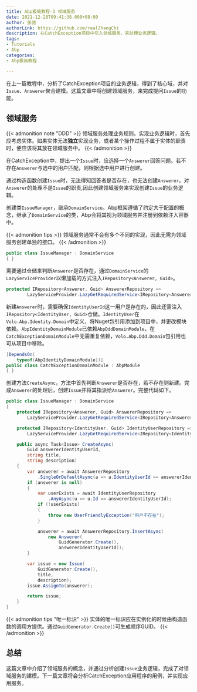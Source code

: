 ```yaml
---
title: Abp极简教程-3 领域服务
date: 2021-12-28T09:41:38.000+08:00
author: 张驰
authorLink: https://github.com/realZhangChi
description: 在CatchException项目中引入领域服务，来处理业务逻辑。
tags:
- Tutorials
- Abp
categories:
- Abp极简教程

---
```

在上一篇教程中，分析了CatchException项目的业务逻辑，得到了核心域，并对`Issue`、`Answerer`聚合建模。这篇文章中将创建领域服务，来完成提问`Issue`的功能。

## 领域服务

{{< admonition note "DDD" >}}
领域服务处理业务规则。实现业务逻辑时，首先应考虑实体。如果实体无法**独立**实现业务，或者某个操作过程不属于实体的职责时，便应该将其放在领域服务中。
{{< /admonition >}}

在CatchException中，提出一个`Issue`时，应选择一个`Answerer`回答问题。若不存在`Answerer`与选中的用户匹配，则根据选中用户进行创建。

通过构造函数创建`Issue`时，无法得知回答者是否存在，也无法创建`Answerer`。对`Answerer`的处理不是`Issue`的职责,因此创建领域服务来实现创建`Issue`的业务逻辑。

创建类`IssueManager`，继承`DomainService`。Abp框架遵循了约定大于配置的概念，继承了`DomainService`的类，Abp会将其视为领域服务并注册到依赖注入容器中。

{{< admonition tips >}}
领域服务通常不会有多个不同的实现，因此无需为领域服务创建单独的接口。
{{< /admonition >}}

```cs
public class IssueManager : DomainService
{ }
```

需要通过仓储来判断`Answerer`是否存在，通过`DomainService`的`LazyServiceProvider`以懒加载的方式注入`IRepository<Answerer, Guid>`。

```cs
protected IRepository<Answerer, Guid> AnswererRepository =>
        LazyServiceProvider.LazyGetRequiredService<IRepository<Answerer, Guid>>();
```

新建`Answerer`时，需要确保`IdentityUserId`这一用户是存在的，因此还需注入`IRepository<IdentityUser, Guid>`仓储。`IdentityUser`在`Volo.Abp.Identity.Domain`中定义，将Nuget包引用添加到项目中，并更改模块依赖。`AbpIdentityDomainModule`已依赖`AbpDddDomainModule`，在`CatchExceptionDomainModule`中无需重复依赖，`Volo.Abp.Ddd.Domain`包引用也可从项目中移除。

```cs
[DependsOn(
    typeof(AbpIdentityDomainModule))]
public class CatchExceptionDomainModule : AbpModule
{ }
```

创建方法`CreateAsync`，方法中首先判断`Answerer`是否存在，若不存在则新建。完成`Answerer`的处理后，创建`Issue`并将其指派给`Answerer`。完整代码如下。

```cs
public class IssueManager : DomainService
{
    protected IRepository<Answerer, Guid> AnswererRepository =>
        LazyServiceProvider.LazyGetRequiredService<IRepository<Answerer, Guid>>();

    protected IRepository<IdentityUser, Guid> IdentityUserRepository =>
        LazyServiceProvider.LazyGetRequiredService<IRepository<IdentityUser, Guid>>();

    public async Task<Issue> CreateAsync(
        Guid answererIdentityUserId,
        string title,
        string description)
    {
        var answerer = await AnswererRepository
            .SingleOrDefaultAsync(a => a.IdentityUserId == answererIdentityUserId);
        if (answerer is null)
        {
            var userExists = await IdentityUserRepository
                .AnyAsync(u => u.Id == answererIdentityUserId);
            if (!userExists)
            {
                throw new UserFriendlyException("用户不存在");
            }

            answerer = await AnswererRepository.InsertAsync(
                new Answerer(
                    GuidGenerator.Create(),
                    answererIdentityUserId));
        }

        var issue = new Issue(
            GuidGenerator.Create(),
            title,
            description);
        issue.AssignTo(answerer);

        return issue;
    }
}
```

{{< admonition tips "唯一标识" >}}
实体的唯一标识应在实例化的时候由构造函数的调用方提供。通过`GuidGenerator.Create()`可生成顺序GUID。
{{< /admonition >}}

## 总结

这篇文章中介绍了领域服务的概念，并通过分析创建`Issue`业务逻辑，完成了对领域服务的建模。下一篇文章将会分析CatchException应用程序的用例，并实现应用服务。